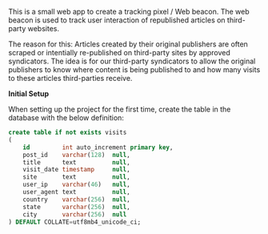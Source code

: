 This is a small web app to create a tracking pixel / Web beacon.
The web beacon is used to track user interaction of republished articles on third-party websites.

The reason for this:
Articles created by their original publishers are often scraped or intentially re-published on third-party sites by approved syndicators.
The idea is for our third-party syndicators to allow the original publishers to know where content is being published to and how many visits to these articles third-parties receive.

**Initial Setup**

When setting up the project for the first time, create the table in the database with the below definition:
```sql
create table if not exists visits
(
    id         int auto_increment primary key,
    post_id    varchar(128)  null,
    title      text          null,
    visit_date timestamp     null,
    site       text          null,
    user_ip    varchar(46)   null,
    user_agent text          null,
    country    varchar(256)  null,
    state      varchar(256)  null,
    city       varchar(256)  null
) DEFAULT COLLATE=utf8mb4_unicode_ci;
```

